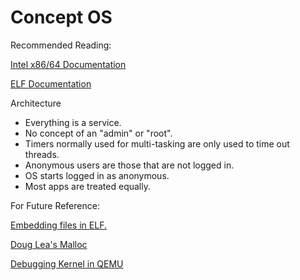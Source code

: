# Concept OS

Recommended Reading:

[Intel x86/64 Documentation](https://www.intel.com/content/dam/support/us/en/documents/processors/pentium4/sb/25366821.pdf)

[ELF Documentation](https://wiki.osdev.org/ELF)

Architecture

- Everything is a service.
- No concept of an "admin" or "root".
- Timers normally used for multi-tasking are only used to time out threads.
- Anonymous users are those that are not logged in.
- OS starts logged in as anonymous.
- Most apps are treated equally.

For Future Reference:

[Embedding files in ELF.](https://stackoverflow.com/questions/5479691/is-there-any-standard-way-of-embedding-resources-into-linux-executable-image)

[Doug Lea's Malloc](https://gee.cs.oswego.edu/pub/misc)

[Debugging Kernel in QEMU](https://wiki.osdev.org/How_Do_I_Use_A_Debugger_With_My_OS)